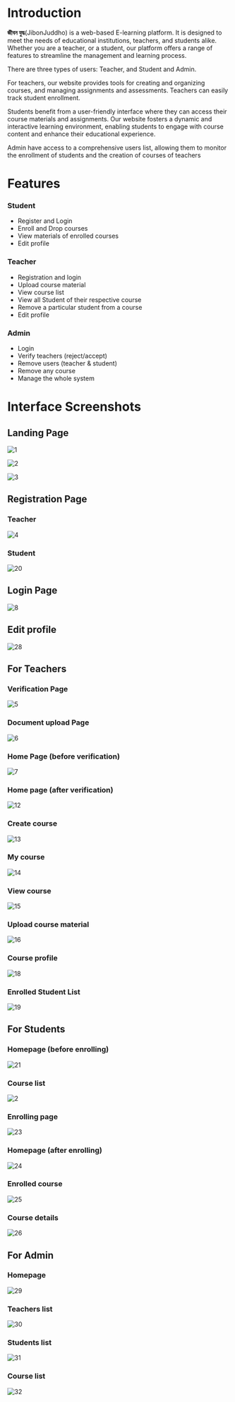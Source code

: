 <h1>Introduction</h1>

<b>জীবন যুদ্ধ</b>(JibonJuddho) is a web-based E-learning platform. It is designed to meet the needs of educational institutions, teachers, and students alike. Whether you are a teacher, or a student, our platform offers a range of features to streamline the management and learning process.

There are three types of users: Teacher, and Student and Admin.

For teachers, our website provides tools for creating and organizing courses, and managing assignments and assessments. Teachers can easily track student enrollment.

Students benefit from a user-friendly interface where they can access their course materials and assignments. Our website fosters a dynamic and interactive learning environment, enabling students to engage with course content and enhance their educational experience.

Admin have access to a comprehensive users list, allowing them to monitor the enrollment of students and the creation of courses of teachers

<h1>Features</h1>
<h3>Student</h3>
<ul>
  <li>Register and Login</li>
  <li>Enroll and Drop courses</li>
  <li>View materials of enrolled courses</li>
  <li>Edit profile</li>
</ul>
<h3>Teacher</h3>
<ul>
  <li>Registration and login</li>
  <li>Upload course material</li>
  <li>View course list</li>
  <li>View all Student of their respective course</li>
  <li>Remove a particular student from a course</li>
  <li>Edit profile</li>
</ul>
<h3>Admin</h3>
<ul>
  <li>Login</li>
  <li>Verify teachers (reject/accept)</li>
  <li>Remove users (teacher & student)</li>
  <li>Remove any course</li>
  <li>Manage the whole system</li>
</ul>

<h1>Interface Screenshots</h1>
<h2>Landing Page</h2>

![1](/Documents/screenshots/1.png "")

![2](/Documents/screenshots/2.png "")

![3](/Documents/screenshots/3.png "")


<h2>Registration Page</h2>
<h3>Teacher</h3>

![4](/Documents/screenshots/4.png "")

<h3>Student</h3>

![20](/Documents/screenshots/20.png "")

<h2>Login Page</h2>

![8](/Documents/screenshots/8.png "")

<h2>Edit profile</h2>

![28](/Documents/screenshots/28.png "")

<h2>For Teachers</h2>
<h3>Verification Page</h3>

![5](/Documents/screenshots/5.png "")

<h3>Document upload Page</h3>

![6](/Documents/screenshots/6.png "")

<h3>Home Page (before verification)</h3>

![7](/Documents/screenshots/7.png "")

<h3>Home page (after verification)</h3>

![12](/Documents/screenshots/12.png "")

<h3>Create course</h3>

![13](/Documents/screenshots/13.png "")

<h3>My course</h3>

![14](/Documents/screenshots/14.png "")

<h3>View course</h3>

![15](/Documents/screenshots/15.png "")

<h3>Upload course material</h3>

![16](/Documents/screenshots/16.png "")

<h3>Course profile</h3>

![18](/Documents/screenshots/18.png "")

<h3>Enrolled Student List</h3>

![19](/Documents/screenshots/19.png "")


<h2>For Students</h2>
<h3>Homepage (before enrolling)</h3>

![21](/Documents/screenshots/21.png "")


<h3>Course list</h3>

![2](/Documents/screenshots/22.png "")

<h3>Enrolling page</h3>

![23](/Documents/screenshots/23.png "")

<h3>Homepage (after enrolling)</h3>

![24](/Documents/screenshots/24.png "")

<h3>Enrolled course</h3>

![25](/Documents/screenshots/25.png "")


<h3>Course details</h3>

![26](/Documents/screenshots/26.png "")


<h2>For Admin</h2>
<h3>Homepage</h3>

![29](/Documents/screenshots/29.png "")

<h3>Teachers list</h3>

![30](/Documents/screenshots/30.png "")

<h3>Students list</h3>

![31](/Documents/screenshots/31.png "")

<h3>Course list</h3>

![32](/Documents/screenshots/32.png "")


